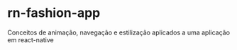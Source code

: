 # rn-fashion-app
Conceitos de animação, navegação e estilização aplicados a uma aplicação em react-native
